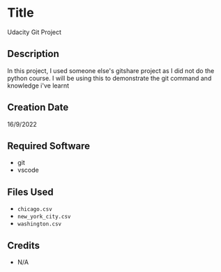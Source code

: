 # Title

Udacity Git Project

## Description

In this project, I used someone else's gitshare project as I did not do the python course.
I will be using this to demonstrate the git command and knowledge i've learnt

## Creation Date

16/9/2022

## Required Software

* git
* vscode

## Files Used

* `chicago.csv`
* `new_york_city.csv`
* `washington.csv`

## Credits

* N/A
